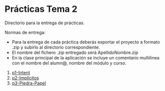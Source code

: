 Prácticas Tema 2
======

Directorio para la entrega de prácticas.

Normas de entrega:
- Para la entrega de cada práctica deberás exportar el proyecto a formato .zip y subirlo al directorio correspondiente.
- El nombre del fichero .zip entregado será ApellidoNombre.zip
- En la clase principal de la aplicación se incluye un comentario multilinea con el nombre del alumn@, nombre del módulo y curso.

1. [p1-Intent](p1-Intent)
2. [p2-Implicitos](p2-Implicitos)
2. [p3-Piedra-Papel](p3-Piedra-Papel)
